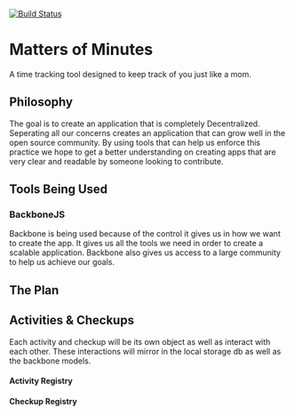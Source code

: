 [![Build Status](https://travis-ci.org/freesurface/mom.svg?branch=master)](https://travis-ci.org/freesurface/mom)

Matters of Minutes
==================

A time tracking tool designed to keep track of you just like a mom.

## Philosophy

The goal is to create an application that is completely Decentralized. Seperating all our concerns creates an application that
can grow well in the open source community. By using tools that can help us enforce this practice we hope to get a 
better understanding on creating apps that are very clear and readable by someone looking to contribute.



## Tools Being Used

### BackboneJS

Backbone is being used because of the control it gives us in how we want to create the app. It gives us all the tools we need
in order to create a scalable application. Backbone also gives us access to a large community to help us achieve our goals.

## The Plan

## Activities & Checkups

Each activity and checkup will be its own object as well as interact with each other. 
These interactions will mirror in the local storage db as well as the backbone models.

#### Activity Registry

#### Checkup Registry
